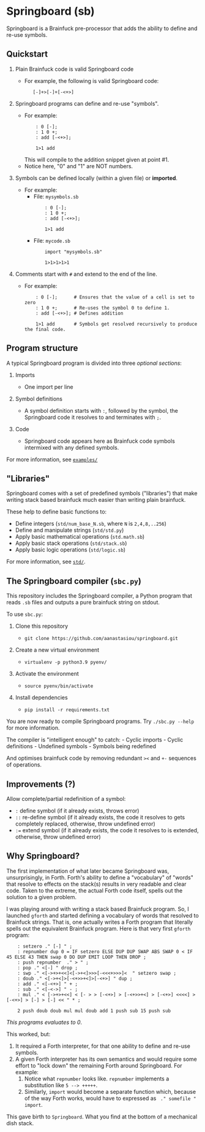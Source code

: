 # Springboard (sb)

Springboard is a Brainfuck pre-processor that adds the ability to define and re-use symbols.


## Quickstart

1. Plain Brainfuck code is valid Springboard code
   - For example, the following is valid Springboard code:
     ```
        [-]+>[-]+[-<+>]
     ```

2. Springboard programs can define and re-use "symbols".
   - For example:
     ```
         : 0 [-];
         : 1 0 +;
         : add [-<+>];

         1>1 add
     ```
     This will compile to the addition snippet given at point #1.
   - Notice here, "0" and "1" are NOT numbers.

3. Symbols can be defined locally (within a given file) or **imported**.
   - For example:
     - File: `mysymbols.sb`
       ```
           : 0 [-];
           : 1 0 +;
           : add [-<+>];

           1>1 add
       ```
     - File: `mycode.sb`
       ```
           import "mysymbols.sb"

           1>1>1>1>1
       ```
       
4. Comments start with `#` and extend to the end of the line.
   - For example:
     ```
         : 0 [-];      # Ensures that the value of a cell is set to zero
         : 1 0 +;      # Re-uses the symbol 0 to define 1.
         : add [-<+>]; # Defines addition

         1>1 add       # Symbols get resolved recursively to produce the final code.
     ```


## Program structure

A typical Springboard program is divided into three *optional sections*:

1. Imports
   - One import per line
   
2. Symbol definitions
   - A symbol definition starts with `:`, followed by the symbol, the Springboard code 
     it resolves to and terminates with `;`. 

3. Code
   - Springboard code appears here as Brainfuck code symbols intermixed with any defined symbols.

For more information, see [`examples/`](examples/)


## "Libraries"

Springboard comes with a set of predefined symbols ("libraries") that make writing stack based 
brainfuck much easier than writing plain brainfuck.

These help to define basic functions to:

- Define integers (`std/num_base_N.sb`, where `N` is `2,4,8,..256`)
- Define and manipulate strings (`std/std.py`) 
- Apply basic mathematical operations (`std.math.sb`) 
- Apply basic stack operations (`std/stack.sb`)
- Apply basic logic operations (`std/logic.sb`)

For more information, see [`std/`](std/).


## The Springboard compiler (`sbc.py`)

This repository includes the Springboard compiler, a Python program that reads `.sb` files and 
outputs a pure brainfuck string on stdout.

To use `sbc.py`:

1. Clone this repository
   - `git clone https://github.com/aanastasiou/springboard.git`

2. Create a new virtual environment
   - `virtualenv -p python3.9 pyenv/`

3. Activate the environment
   - `source pyenv/bin/activate`
   
4. Install dependencies
   - `pip install -r requirements.txt`

You are now ready to compile Springboard programs. Try `./sbc.py --help` for more information.

The compiler is "intelligent enough" to catch:
    - Cyclic imports
    - Cyclic definitions
    - Undefined symbols
    - Symbols being redefined
    
And optimises brainfuck code by removing redundant `><` and `+-` sequences of operations.


## Improvements (?)

Allow complete/partial redefinition of a symbol:

- `:` define symbol (if it already exists, throws error)
- `::` re-define symbol (if it already exists, the code it resolves to gets completely replaced, otherwise, throw undefined error)
- `:=` extend symbol (if it already exists, the code it resolves to is extended, otherwise, throw undefined error)


## Why Springboard?

The first implementation of what later became Springboard was, unsurprisingly, in Forth. Forth's 
ability to define a "vocabulary" of "words" that resolve to effects on the stack(s) results in 
very readable and clear code. Taken to the extreme, the actual Forth code itself, spells out the
solution to a given problem.

I was playing around with writing a stack based Brainfuck program. So, I launched `gforth` and started 
defining a vocabulary of words that resolved to Brainfuck strings. That is, one actually writes a Forth program
that literally spells out the equivalent Brainfuck program.  Here is that very first `gforth` program:

```
    : setzero ." [-] " ;
    : repnumber dup 0 = IF setzero ELSE DUP DUP SWAP ABS SWAP 0 < IF 45 ELSE 43 THEN swap 0 DO DUP EMIT LOOP THEN DROP ;
    : push repnumber  ." > " ;
    : pop ." <[-] " drop ;
    : swp ." <[->+>+<<]<[->+<]>>>[-<<<+>>>]<  " setzero swap ;
    : doub ." <[->+<]>[-<+>>+<]>[-<+>] " dup ;
    : add ." <[-<+>] " + ;
    : sub ." <[-<->] " - ;
    : mul ." < [->+>+<<] < [- > > [-<+>] > [-<+>>+<] > [-<+>] <<<<] > [-<+>] > [-] > [-] << " * ;

    2 push doub doub mul mul doub add 1 push sub 15 push sub
```

*This programs evaluates to 0*.

This worked, but:

1. It required a Forth interpreter, for that one ability to define and re-use symbols.
2. A given Forth interpreter has its own semantics and would require some effort to "lock down" 
   the remaining Forth around Springboard. For example:
   1. Notice what `repnumber` looks like. `repnumber` implements a substitution like `5 --> +++++`. 
   2. Similarly, `import` would become a separate function which, because of the way Forth works, would have to 
      expressed as ` ." somefile " import`.

This gave birth to `Springboard`. What you find at the bottom of a mechanical dish stack. 
